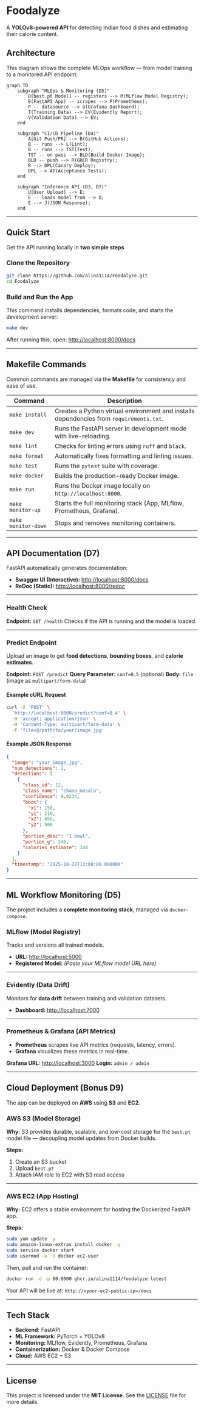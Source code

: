 #  Foodalyze
A **YOLOv8-powered API** for detecting Indian food dishes and estimating their calorie content.


##  Architecture

This diagram shows the complete MLOps workflow — from model training to a monitored API endpoint.

```mermaid
graph TD
    subgraph "MLOps & Monitoring (D5)"
        D[best.pt Model] -- registers --> M(MLflow Model Registry);
        E(FastAPI App) -- scrapes --> P(Prometheus);
        P -- datasource --> G(Grafana Dashboard);
        T(Training Data) --> EV(Evidently Report);
        V(Validation Data) --> EV;
    end

    subgraph "CI/CD Pipeline (D4)"
        A[Git Push/PR] --> B(GitHub Actions);
        B -- runs --> L(Lint);
        B -- runs --> TST(Test);
        TST -- on pass --> BLD(Build Docker Image);
        BLD -- push --> R(GHCR Registry);
        R --> DPL(Canary Deploy);
        DPL --> AT(Acceptance Tests);
    end

    subgraph "Inference API (D3, D7)"
        U[User Upload] --> E;
        E -- loads model from --> D;
        E --> J(JSON Response);
    end
````

---

##  Quick Start

Get the API running locally in **two simple steps** 

###  Clone the Repository

```bash
git clone https://github.com/alina1114/Foodalyze.git
cd Foodalyze
```

###  Build and Run the App

This command installs dependencies, formats code, and starts the development server:

```bash
make dev
```

After running this, open:
 [http://localhost:8000/docs](http://localhost:8000/docs)

---

## Makefile Commands

Common commands are managed via the **Makefile** for consistency and ease of use.

| Command             | Description                                                                             |
| ------------------- | --------------------------------------------------------------------------------------- |
| `make install`      | Creates a Python virtual environment and installs dependencies from `requirements.txt`. |
| `make dev`          | Runs the FastAPI server in development mode with live-reloading.                        |
| `make lint`         | Checks for linting errors using `ruff` and `black`.                                     |
| `make format`       | Automatically fixes formatting and linting issues.                                      |
| `make test`         | Runs the `pytest` suite with coverage.                                                  |
| `make docker`       | Builds the production-ready Docker image.                                               |
| `make run`          | Runs the Docker image locally on `http://localhost:8000`.                               |
| `make monitor-up`   | Starts the full monitoring stack (App, MLflow, Prometheus, Grafana).                    |
| `make monitor-down` | Stops and removes monitoring containers.                                                |

---

##  API Documentation (D7)

FastAPI automatically generates documentation:

* **Swagger UI (Interactive):** [http://localhost:8000/docs](http://localhost:8000/docs)
* **ReDoc (Static):** [http://localhost:8000/redoc](http://localhost:8000/redoc)

---

### Health Check

**Endpoint:** `GET /health`
Checks if the API is running and the model is loaded.

---

###  Predict Endpoint

Upload an image to get **food detections**, **bounding boxes**, and **calorie estimates**.

**Endpoint:** `POST /predict`
**Query Parameter:** `conf=0.5` (optional)
**Body:** `file` (image as `multipart/form-data`)

#### Example cURL Request

```bash
curl -X 'POST' \
  'http://localhost:8000/predict?conf=0.4' \
  -H 'accept: application/json' \
  -H 'Content-Type: multipart/form-data' \
  -F 'file=@/path/to/your/image.jpg'
```

#### Example JSON Response

```json
{
  "image": "your_image.jpg",
  "num_detections": 1,
  "detections": [
    {
      "class_id": 12,
      "class_name": "chana_masala",
      "confidence": 0.9234,
      "bbox": {
        "x1": 150,
        "y1": 210,
        "x2": 450,
        "y2": 500
      },
      "portion_desc": "1 bowl",
      "portion_g": 240,
      "calories_estimate": 348
    }
  ],
  "timestamp": "2025-10-28T13:00:00.000000"
}
```

---

##  ML Workflow Monitoring (D5)

The project includes a **complete monitoring stack**, managed via `docker-compose`.

### MLflow (Model Registry)

Tracks and versions all trained models.

* **URL:** [http://localhost:5000](http://localhost:5000)
* **Registered Model:** *(Paste your MLflow model URL here)*

---

###  Evidently (Data Drift)

Monitors for **data drift** between training and validation datasets.

* **Dashboard:** [http://localhost:7000](http://localhost:7000)

---

###  Prometheus & Grafana (API Metrics)

* **Prometheus** scrapes live API metrics (requests, latency, errors).
* **Grafana** visualizes these metrics in real-time.

**Grafana URL:** [http://localhost:3000](http://localhost:3000)
**Login:** `admin / admin`

---

## Cloud Deployment (Bonus D9)

The app can be deployed on **AWS** using **S3** and **EC2**.

###  AWS S3 (Model Storage)

**Why:**
S3 provides durable, scalable, and low-cost storage for the `best.pt` model file — decoupling model updates from Docker builds.

**Steps:**

1. Create an S3 bucket
2. Upload `best.pt`
3. Attach IAM role to EC2 with S3 read access

---

###  AWS EC2 (App Hosting)

**Why:**
EC2 offers a stable environment for hosting the Dockerized FastAPI app.

**Steps:**

```bash
sudo yum update -y
sudo amazon-linux-extras install docker -y
sudo service docker start
sudo usermod -a -G docker ec2-user
```

Then, pull and run the container:

```bash
docker run -d -p 80:8000 ghcr.io/alina1114/foodalyze:latest
```

 Your API will be live at:
`http://<your-ec2-public-ip>/docs`

---

##  Tech Stack

* **Backend:** FastAPI
* **ML Framework:** PyTorch + YOLOv8
* **Monitoring:** MLflow, Evidently, Prometheus, Grafana
* **Containerization:** Docker & Docker Compose
* **Cloud:** AWS EC2 + S3

---

## License

This project is licensed under the **MIT License**.
See the [LICENSE](LICENSE) file for more details.

```


```
